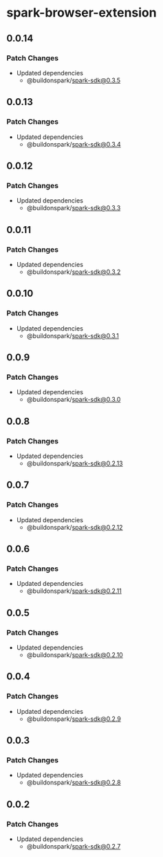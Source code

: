 # spark-browser-extension

## 0.0.14

### Patch Changes

- Updated dependencies
  - @buildonspark/spark-sdk@0.3.5

## 0.0.13

### Patch Changes

- Updated dependencies
  - @buildonspark/spark-sdk@0.3.4

## 0.0.12

### Patch Changes

- Updated dependencies
  - @buildonspark/spark-sdk@0.3.3

## 0.0.11

### Patch Changes

- Updated dependencies
  - @buildonspark/spark-sdk@0.3.2

## 0.0.10

### Patch Changes

- Updated dependencies
  - @buildonspark/spark-sdk@0.3.1

## 0.0.9

### Patch Changes

- Updated dependencies
  - @buildonspark/spark-sdk@0.3.0

## 0.0.8

### Patch Changes

- Updated dependencies
  - @buildonspark/spark-sdk@0.2.13

## 0.0.7

### Patch Changes

- Updated dependencies
  - @buildonspark/spark-sdk@0.2.12

## 0.0.6

### Patch Changes

- Updated dependencies
  - @buildonspark/spark-sdk@0.2.11

## 0.0.5

### Patch Changes

- Updated dependencies
  - @buildonspark/spark-sdk@0.2.10

## 0.0.4

### Patch Changes

- Updated dependencies
  - @buildonspark/spark-sdk@0.2.9

## 0.0.3

### Patch Changes

- Updated dependencies
  - @buildonspark/spark-sdk@0.2.8

## 0.0.2

### Patch Changes

- Updated dependencies
  - @buildonspark/spark-sdk@0.2.7
